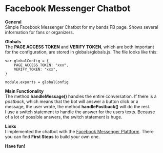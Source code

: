 <h1>Facebook Messenger Chatbot</h1>

**General** <br>
Simple Facebook Messenger Chatbot for my bands FB page. Shows several information for fans or organizers. 

**Globals** <br>
The **PAGE ACCESS TOKEN** and **VERIFY TOKEN**, which are both important for the configuration, are stored in globals/globals.js. The file looks like this: 

```
var globalConfig = {
    PAGE_ACCESS_TOKEN: "xxx",
    VERIFY_TOKEN: "xxx",
}

module.exports = globalConfig
```

**Main Functionality** <br>
The method **handleMessage()** handles the entire conversation. If there is a *postback*, which means that the bot will answer a button click or a message, the user wrote, the method **handlePostback()** will do the rest. <br>
I use a switch statement to handle the answer for the users texts. Because of a lot of possible answers, the switch statement is huge.

**Links** <br>
I implemented the chatbot with the [Facebook Messenger Plattform]("https://developers.facebook.com/docs/messenger-platform/getting-started"). There you can find **First Steps** to build your own one. 


**Have fun!**